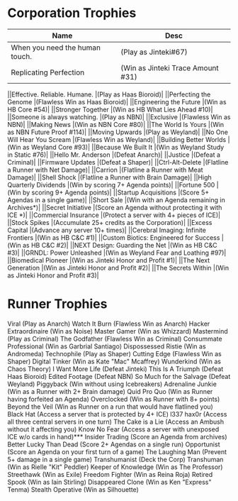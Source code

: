 
# Corporation Trophies
Name|Desc
----|----
When you need the human touch. |(Play as Jinteki#67)
Replicating Perfection |(Win as Jinteki Trace Amount #31)




||Effective. Reliable. Humane. |(Play as Haas Bioroid)|
||Perfecting the Genome |(Flawless Win as Haas Bioroid)|
||Engineering the Future |(Win as HB Core #54)|
||Stronger Together |(Win as HB What Lies Ahead #10)|
||Someone is always watching. |(Play as NBN)|
||Exclusive |(Flawless Win as NBN)|
||Making News |(Win as NBN Core #80)|
||The World Is Yours |(Win as NBN Future Proof #114)|
||Moving Upwards |(Play as Weyland)|
||No One Will Hear You Scream |(Flawless Win as Weyland)|
||Building Better Worlds |(Win as Weyland Core #93)|
||Because We Built It |(Win as Weyland Study in Static #76)|
||Hello Mr. Anderson |(Defeat Anarch)|
||Justice |(Defeat a Criminal)|
||Firmware Updates |(Defeat a Shaper)|
||Ctrl-Alt-Delete |(Flatline a Runner with Net Damage)|
||Carrion |(Flatline a Runner with Meat Damage)|
||Shell Shock |(Flatline a Runner with Brain Damage)|
||High Quarterly Dividends |(Win by scoring 7+ Agenda points)|
||Fortune 500 |(Win by scoring 9+ Agenda points)|
||Startup Acquisitions |(Score 5+ Agendas in a single game)|
||Short Sale |(Win with an Agenda remaining in Archives*)|
||Secret Initiative |(Score an Agenda without protecting it with ICE *)|
||Commercial Insurance |(Protect a server with 4+ pieces of ICE)|
||Stock Spikes |(Accumulate 25+ credits as the Corporation)|
||Excess Capital |(Advance any server 10+ times)|
||Cerebral Imaging: Infinite Frontiers |(Win as HB C&C #1)|
||Custom Biotics: Engineered for Success |(Win as HB C&C #2)|
||NEXT Design: Guarding the Net |(Win as HB C&C #3)|
||GRNDL: Power Unleashed |(Win as Weyland Fear and Loathing #97)|
||Biomedical Pioneer |(Win as Jinteki Honor and Profit #1)|
||The Next Generation |(Win as Jinteki Honor and Profit #2)|
||The Secrets Within |(Win as Jinteki Honor and Profit #3)|

# Runner Trophies
Viral (Play as Anarch)
Watch It Burn (Flawless Win as Anarch)
Hacker Extraordinaire (Win as Noise)
Master Gamer (Win as Whizzard)
Mastermind (Play as Criminal)
The Godfather (Flawless Win as Criminal)
Consummate Professional (Win as Garbrial Santiago)
Dispossessed Ristie (Win as Andromeda)
Technophile (Play as Shaper)
Cutting Edge (Flawless Win as Shaper)
Digital Tinker (Win as Kate "Mac" Mcaffrey)
Wunderkind (Win as Chaos Theory)
I Want More Life (Defeat Jinteki)
This Is A Triumph (Defeat Haas Bioroid)
Edited Footage (Defeat NBN)
So Much for the Salvage (Defeat Weyland)
Piggyback (Win without using Icebreakers)
Adrenaline Junkie (Win as a Runner with 2+ Brain damage)
Quid Pro Quo (Win as Runner having forfeited an Agenda)
Overclocked (Win as Runner with 8+ points)
Beyond the Veil (Win as Runner on a run that would have flatlined you)
Black Hat (Access a server that is protected by 4+ ICE)
l337 hax0r (Access all three central servers in one turn)
The Cake is a Lie (Access an Ambush without it affecting you)
Know No Fear (Access a server with unexposed ICE w/o cards in hand)***
Insider Trading (Score an Agenda from archives)
Better Lucky Than Dead (Score 2+ Agendas on a single run)
Opportunist (Score an Agenda on your first turn of a game)
The Laughing Man (Prevent 5+ damage in a single game)
Transhumanist (Deck the Corp)
Transhuman (Win as Rielle "Kit" Peddler)
Keeper of Knowledge (Win as The Professor)
Streethawk (Win as Exile)
Freedom Fighter (Win as Reina Roja)
Retired Spook (Win as Iain Stirling)
Disappeared Clone (Win as Ken "Express" Tenma)
Stealth Operative (Win as Silhouette)
